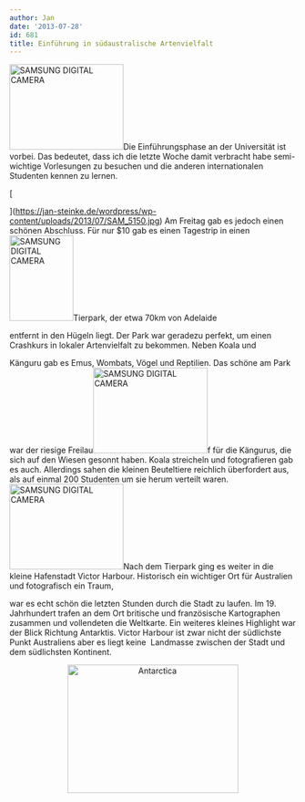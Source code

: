 ```yaml
---
author: Jan
date: '2013-07-28'
id: 681
title: Einführung in südaustralische Artenvielfalt
---
```


</p> </a>

<img class="wp-image-866 alignright" src="https://jan-steinke.de/wordpress/wp-content/uploads/2013/07/SAM_5119-1024x768.jpg" alt="SAMSUNG DIGITAL CAMERA" width="200" height="150" />Die Einführungsphase an der Universität ist vorbei. Das bedeutet, dass ich die letzte Woche damit verbracht habe semi-wichtige Vorlesungen zu besuchen und die anderen internationalen Studenten kennen zu lernen.

[

](https://jan-steinke.de/wordpress/wp-content/uploads/2013/07/SAM_5150.jpg) Am Freitag gab es jedoch einen schönen Abschluss. Für nur $10 gab es einen Tagestrip in einen <img class="wp-image-867 alignright" src="https://jan-steinke.de/wordpress/wp-content/uploads/2013/07/SAM_5150-768x1024.jpg" alt="SAMSUNG DIGITAL CAMERA" width="112" height="150" />Tierpark, der etwa 70km von Adelaide

entfernt in den Hügeln liegt. Der Park war geradezu perfekt, um einen Crashkurs in lokaler Artenvielfalt zu bekommen. Neben Koala und

Känguru gab es Emus, Wombats, Vögel und Reptilien. Das schöne am Park war der riesige Freilau<img class="wp-image-868 alignright" src="https://jan-steinke.de/wordpress/wp-content/uploads/2013/07/SAM_5131-1024x768.jpg" alt="SAMSUNG DIGITAL CAMERA" width="201" height="150" />f für die Kängurus, die sich auf den Wiesen gesonnt haben. Koala streicheln und fotografieren gab es auch. Allerdings sahen die kleinen Beuteltiere reichlich überfordert aus, als auf einmal 200 Studenten um sie herum verteilt waren.<img class="size-medium wp-image-699 alignleft" src="https://jan-steinke.de/wordpress/wp-content/uploads/2013/07/SAM_5197-300x225.jpg" alt="SAMSUNG DIGITAL CAMERA" width="200" height="150" />Nach dem Tierpark ging es weiter in die kleine Hafenstadt Victor Harbour. Historisch ein wichtiger Ort für Australien und fotografisch ein Traum,

war es echt schön die letzten Stunden durch die Stadt zu laufen. Im 19. Jahrhundert trafen an dem Ort britische und französische Kartographen zusammen und vollendeten die Weltkarte. Ein weiteres kleines Highlight war der Blick Richtung Antarktis. Victor Harbour ist zwar nicht der südlichste Punkt Australiens aber es liegt keine  Landmasse zwischen der Stadt und dem südlichsten Kontinent.<p style="text-align: center;">
  <a href="https://jan-steinke.de/wordpress/wp-content/uploads/2013/07/Antarctica.jpg"><img class="aligncenter" src="https://jan-steinke.de/wordpress/wp-content/uploads/2013/07/Antarctica-300x225.jpg" alt="Antarctica" width="300" height="225" /></a>
</p>
